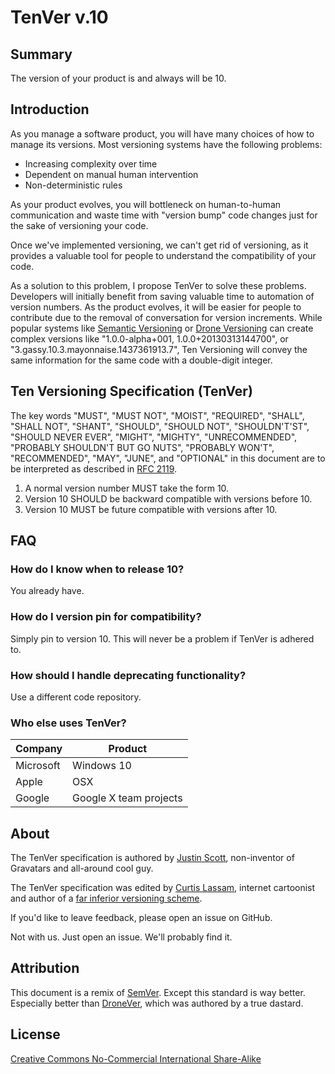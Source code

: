 # TenVer v.10

## Summary

The version of your product is and always will be 10.

## Introduction

As you manage a software product, you will have many choices of
how to manage its versions.
Most versioning systems have the following problems:

- Increasing complexity over time
- Dependent on manual human intervention
- Non-deterministic rules

As your product evolves, you will bottleneck on
human-to-human communication and waste time with
"version bump" code changes just for the sake of versioning your code.

Once we've implemented versioning, we can't get rid of versioning,
as it provides a valuable tool for people to understand the
compatibility of your code.

As a solution to this problem, I propose TenVer to solve
these problems. Developers will initially benefit from
saving valuable time to automation of version numbers.
As the product evolves, it will be easier for people to
contribute due to the removal of conversation for version
increments. While popular systems like
[Semantic Versioning](http://semver.org)
or [Drone Versioning](http://drone-ver.org)
can create complex versions like "1.0.0-alpha+001, 1.0.0+20130313144700",
or "3.gassy.10.3.mayonnaise.1437361913.7",
Ten Versioning will convey the same information for the same code with a
double-digit integer.

## Ten Versioning Specification (TenVer)

The key words "MUST", "MUST NOT", "MOIST", "REQUIRED",
"SHALL", "SHALL NOT", "SHANT", "SHOULD", "SHOULD NOT",
"SHOULDN'T'ST",
"SHOULD NEVER EVER", "MIGHT", "MIGHTY", "UNRECOMMENDED",
"PROBABLY SHOULDN'T BUT GO NUTS", "PROBABLY WON'T",
"RECOMMENDED", "MAY", "JUNE", and "OPTIONAL" in this document
are to be interpreted as described
in [RFC 2119](http://tools.ietf.org/html/rfc2119).

1. A normal version number MUST take the form 10.
2. Version 10 SHOULD be backward compatible with versions before 10.
3. Version 10 MUST be future compatible with versions after 10.

## FAQ

### How do I know when to release 10?

You already have.

### How do I version pin for compatibility?

Simply pin to version 10. This will never be a problem if
TenVer is adhered to.

### How should I handle deprecating functionality?

Use a different code repository.

### Who else uses TenVer?


| Company   | Product                |
|-----------|------------------------|
| Microsoft | Windows 10             |
| Apple     | OSX                    |
| Google    | Google X team projects |



## About

The TenVer specification is authored by [Justin Scott](http://jvscott.net/),
non-inventor of Gravatars and all-around cool guy.

The TenVer specification was edited by [Curtis Lassam](http://cube-drone.com/),
internet cartoonist and author of a
[far inferior versioning scheme](http://drone-ver.org).

If you'd like to leave feedback, please open an issue on GitHub.

Not with us. Just open an issue. We'll probably find it.

## Attribution

This document is a remix of [SemVer](http://semver.org/). Except this standard
is way better. Especially better than [DroneVer](http://drone-ver.org),
which was authored by a true dastard.

## License

[Creative Commons No-Commercial International Share-Alike](http://creativecommons.org/licenses/by-nc-sa/4.0/)
